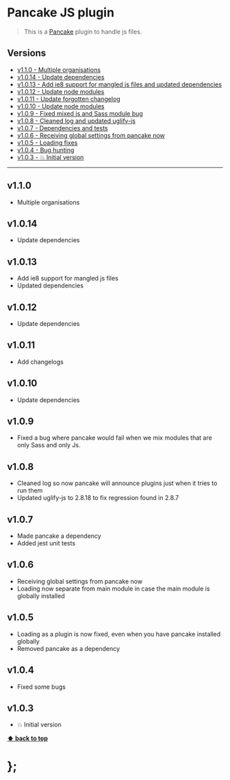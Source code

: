 Pancake JS plugin
=================

> This is a [Pancake](https://github.com/govau/pancake) plugin to handle js files.


## Versions

* [v1.1.0  - Multiple organisations](v110)
* [v1.0.14 - Update dependencies](v1014)
* [v1.0.13 - Add ie8 support for mangled js files and updated dependencies](v1013)
* [v1.0.12 - Update node modules](v1012)
* [v1.0.11 - Update forgotten changelog](v1011)
* [v1.0.10 - Update node modules](v1010)
* [v1.0.9  - Fixed mixed js and Sass module bug](v109)
* [v1.0.8  - Cleaned log and updated uglify-js](v108)
* [v1.0.7  - Dependencies and tests](v107)
* [v1.0.6  - Receiving global settings from pancake now](v106)
* [v1.0.5  - Loading fixes](v105)
* [v1.0.4  - Bug hunting](v104)
* [v1.0.3  - 💥 Initial version](v103)


----------------------------------------------------------------------------------------------------------------------------------------------------------------

## v1.1.0

- Multiple organisations


## v1.0.14

- Update dependencies


## v1.0.13

- Add ie8 support for mangled js files
- Updated dependencies


## v1.0.12

- Update dependencies


## v1.0.11

- Add changelogs


## v1.0.10

- Update dependencies


## v1.0.9

- Fixed a bug where pancake would fail when we mix modules that are only Sass and only Js.


## v1.0.8

- Cleaned log so now pancake will announce plugins just when it tries to run them
- Updated uglify-js to 2.8.18 to fix regression found in 2.8.7


## v1.0.7

- Made pancake a dependency
- Added jest unit tests


## v1.0.6

- Receiving global settings from pancake now
- Loading now separate from main module in case the main module is globally installed


## v1.0.5

- Loading as a plugin is now fixed, even when you have pancake installed globally
- Removed pancake as a dependency


## v1.0.4

- Fixed some bugs


## v1.0.3

- 💥 Initial version


**[⬆ back to top](#contents)**


# };

